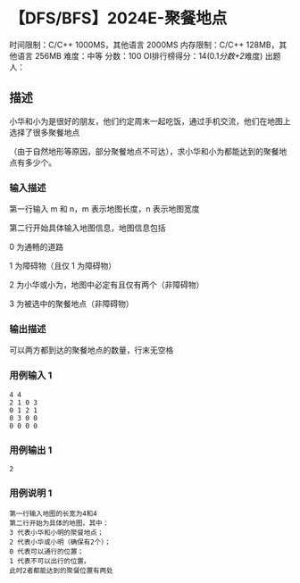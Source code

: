 # 【DFS/BFS】2024E-聚餐地点
 
时间限制：C/C++ 1000MS，其他语言 2000MS
内存限制：C/C++ 128MB，其他语言 256MB
难度：中等
分数：100 OI排行榜得分：14(0.1*分数+2*难度)
出题人：

## 描述

小华和小为是很好的朋友，他们约定周末一起吃饭，通过手机交流，他们在地图上选择了很多聚餐地点 

（由于自然地形等原因，部分聚餐地点不可达），求小华和小为都能达到的聚餐地点有多少个。

### 输入描述

第一行输入 m 和 n，m 表示地图长度，n 表示地图宽度 

第二行开始具体输入地图信息，地图信息包括 

0 为通畅的道路 

1 为障碍物（且仅 1 为障碍物） 

2 为小华或小为，地图中必定有且仅有两个（非障碍物） 

3 为被选中的聚餐地点（非障碍物）

### 输出描述

可以两方都到达的聚餐地点的数量，行末无空格

### 用例输入 1 
```
4 4
2 1 0 3
0 1 2 1
0 3 0 0
0 0 0 0
```
### 用例输出 1 
```
2
```
### 用例说明 1 
```
第一行输入地图的长宽为4和4
第二行开始为具体的地图，其中：
3 代表小华和小明的聚餐地点；
2 代表小华或小明（确保有2个）；
0 代表可以通行的位置；
1 代表不可以出行的位置。
此时2者都能达到的聚餐位置有两处
```